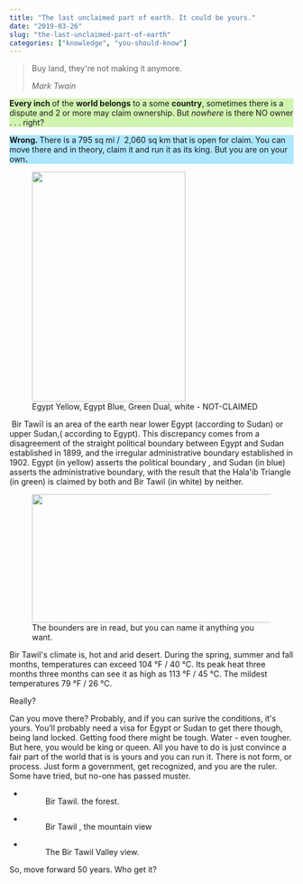 ```yaml
---
title: "The last unclaimed part of earth. It could be yours."
date: "2019-03-26"
slug: "the-last-unclaimed-part-of-earth"
categories: ["knowledge", "you-should-know"]
---
```


<!-- wp:quote -->
<blockquote class="wp-block-quote"><p>Buy land, they're not making it anymore.</p><cite>Mark Twain</cite></blockquote>
<!-- /wp:quote -->

<!-- wp:paragraph {"customBackgroundColor":"#d1f5b1"} -->
<p style="background-color:#d1f5b1" class="has-background"><strong>Every inch </strong>of the <strong>world belongs</strong> to a some <strong>country</strong>, sometimes there is a dispute and 2 or more may claim ownership.  But <em>nowhere </em>is there NO owner  . . . right?</p>
<!-- /wp:paragraph -->

<!-- wp:paragraph {"dropCap":true,"customBackgroundColor":"#ade6ff"} -->
<p style="background-color:#ade6ff" class="has-background has-drop-cap"><strong>Wrong.  </strong>There is a 795 sq mi /  2,060 sq km that is open for claim. You can move there and in theory, claim it and run it as its king. But you are on your own<strong>.</strong></p>
<!-- /wp:paragraph -->

<!-- wp:image {"id":556,"align":"right","width":272,"height":408} -->
<div class="wp-block-image"><figure class="alignright is-resized"><img src="https://i0.wp.com/ybotman.com/wp-content/uploads/image-22.png?fit=683%2C1024&amp;ssl=1" alt="" class="wp-image-556" width="272" height="408"/><figcaption>Egypt Yellow, Egypt Blue, Green Dual, white - NOT-CLAIMED</figcaption></figure></div>
<!-- /wp:image -->

<!-- wp:paragraph -->
<p> Bir Tawīl is an area of the earth near lower Egypt (according to Sudan) or upper Sudan,( according to Egypt).   This discrepancy comes from a disagreement of the straight political boundary between Egypt and Sudan established in 1899, and the irregular administrative boundary established in 1902. Egypt (in yellow) asserts the political boundary , and Sudan (in blue) asserts the administrative boundary, with the result that the Hala'ib Triangle (in green) is claimed by both and Bir Tawil (in white) by neither.</p>
<!-- /wp:paragraph -->

<!-- wp:image {"id":555,"align":"left","width":504,"height":228} -->
<div class="wp-block-image"><figure class="alignleft is-resized"><img src="https://i1.wp.com/ybotman.com/wp-content/uploads/image-21.png?fit=1024%2C463&amp;ssl=1" alt="" class="wp-image-555" width="504" height="228"/><figcaption>The bounders are in read, but you can name it anything you want.</figcaption></figure></div>
<!-- /wp:image -->

<!-- wp:paragraph -->
<p>Bir Tawil's climate is, hot and arid desert. During the spring, summer and fall months, temperatures can exceed 104 °F / 40 °C. Its peak heat three months three months  can see it as high as 113 °F / 45 °C. The mildest temperatures  79 °F / 26 °C.</p>
<!-- /wp:paragraph -->

<!-- wp:paragraph -->
<p>Really?</p>
<!-- /wp:paragraph -->

<!-- wp:paragraph -->
<p>Can you move there?  Probably, and if you can surive the conditions, it's yours.  You’ll probably need a visa for Egypt or Sudan to get there though, being land locked.  Getting food there might be tough. Water - even tougher. But here, you would be king or queen.  All you have to do is just convince a fair part of the world that is is yours and you can run it. There is not form, or process. Just form a government, get recognized, and you are the ruler. Some have tried, but no-one has passed muster.</p>
<!-- /wp:paragraph -->

<!-- wp:paragraph -->
<p></p>
<!-- /wp:paragraph -->

<!-- wp:gallery {"ids":[557,559,560],"align":"center"} -->
<ul class="wp-block-gallery aligncenter columns-3 is-cropped"><li class="blocks-gallery-item"><figure><img src="https://i0.wp.com/ybotman.com/wp-content/uploads/image-23.png?fit=1024%2C576&amp;ssl=1" alt="" data-id="557" class="wp-image-557"/><figcaption>Bir Tawil. the forest.</figcaption></figure></li><li class="blocks-gallery-item"><figure><img src="https://ybotman.com/wp-content/uploads/image-25.png" alt="" data-id="559" data-link="https://ybotman.com/?attachment_id=559#main" class="wp-image-559"/><figcaption>Bir Tawil , the mountain view</figcaption></figure></li><li class="blocks-gallery-item"><figure><img src="https://ybotman.com/wp-content/uploads/image-26.png" alt="" data-id="560" data-link="https://ybotman.com/?attachment_id=560#main" class="wp-image-560"/><figcaption>The Bir Tawil Valley view.</figcaption></figure></li></ul>
<!-- /wp:gallery -->

<!-- wp:paragraph -->
<p>So, move forward 50 years. Who get it?</p>
<!-- /wp:paragraph -->
